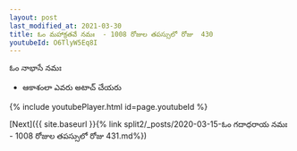 ```yaml
---
layout: post
last_modified_at: 2021-03-30
title: ఓం మహాక్రతవే నమః  - 1008 రోజుల తపస్సులో రోజు  430
youtubeId: O6TlyW5Eq8I
---
```

 
 
 ఓం నాభాసే నమః  
 
 -  ఆకాశంలా ఎవరు అటాచ్ చేయరు 
 
  
 
  
 
 
 
 
 
 


{% include youtubePlayer.html id=page.youtubeId %}
 
[Next]({{ site.baseurl }}{% link  split2/_posts/2020-03-15-ఓం గదాధరాయ నమః  - 1008 రోజుల తపస్సులో రోజు  431.md%})
 

